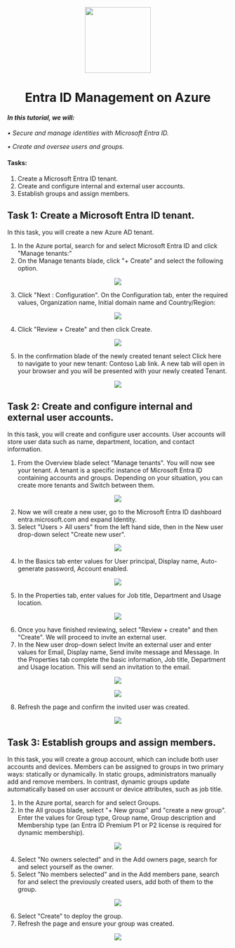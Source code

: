 <p align="center">
  <img src="https://github.com/user-attachments/assets/ffd50746-4f18-4308-8160-81f15c4dd28b" width="150" height="auto">
  <h1 align="center">Entra ID Management on Azure</h1>
</p>

#### *In this tutorial, we will:*
*•	Secure and manage identities with Microsoft Entra ID.*

*•	Create and oversee users and groups.*

#### Tasks:
 1. Create a Microsoft Entra ID tenant.
 2. Create and configure internal and external user accounts.
 3. Establish groups and assign members.

## Task 1: Create a Microsoft Entra ID tenant.

In this task, you will create a new Azure AD tenant.

1.	In the Azure portal, search for and select Microsoft Entra ID and click "Manage tenants:"
2.	On the Manage tenants blade, click "+ Create" and select the following option.

<p align="center">
<img src="https://github.com/user-attachments/assets/7bdcfa2d-bef5-4cc6-a45e-61dbd6cc9708">
</p>

3.	Click "Next : Configuration". On the Configuration tab, enter the required values, Organization name, Initial domain name and Country/Region:

<p align="center">
<img src="https://github.com/user-attachments/assets/bf73498d-43fd-4664-a6dd-b001cfc3364d">
</p>

4.	Click "Review + Create" and then click Create.

<p align="center">
<img src="https://github.com/user-attachments/assets/ce49a2dd-5e8e-4d1b-856c-3ae83f6d1dd1">
</p>

5.  In the confirmation blade of the newly created tenant select Click here to navigate to your new tenant: Contoso Lab link. A new tab will open in your browser and you will be presented with your newly created Tenant.

<p align="center">
<img src="https://github.com/user-attachments/assets/47e7b2e7-7f3b-4d13-8333-421e14bd79a3">
</p>

## Task 2: Create and configure internal and external user accounts.

In this task, you will create and configure user accounts. User accounts will store user data such as name, department, location, and contact information.

1.	From the Overview blade select "Manage tenants". You will now see your tenant. A tenant is a specific instance of Microsoft Entra ID containing accounts and groups. Depending on your situation, you can create more tenants and Switch between them.

<p align="center">
<img src="https://github.com/user-attachments/assets/b158e9fd-32af-4079-976a-9a6d224c7e1b">
</p>

2.	Now we will create a new user, go to the Microsoft Entra ID dashboard entra.microsoft.com and expand Identity.
3.	Select "Users > All users" from the left hand side, then in the New user drop-down select "Create new user".

<p align="center">
<img src="https://github.com/user-attachments/assets/acae9b7b-1d37-4365-8dcb-53faf01a06d9">
</p>

4.	In the Basics tab enter values for User principal, Display name, Auto-generate password, Account enabled.

<p align="center">
<img src="https://github.com/user-attachments/assets/351837d8-c85d-4391-92ff-d50d345e8b93">
</p>

5. In the Properties tab, enter values for Job title, Department and Usage location.

<p align="center">
<img src="https://github.com/user-attachments/assets/48ac8af9-bc33-4958-a392-b0df60ac6270">
</p>

6.	Once you have finished reviewing, select "Review + create" and then "Create". We will proceed to invite an external user.
7.	In the New user drop-down select Invite an external user and enter values for Email, Display name, Send invite message and Message. In the Properties tab complete the basic information, Job title, Department and Usage location. This will send an invitation to the email.

<p align="center">
<img src="https://github.com/user-attachments/assets/5912274f-1aef-4d02-8c4b-b620f0d536e6">
</p>

<p align="center">
<img src="https://github.com/user-attachments/assets/7ffccca2-85ac-4a58-9905-b2f13daa75fa">
</p>

8.  Refresh the page and confirm the invited user was created.

<p align="center">
<img src="https://github.com/user-attachments/assets/9bd0dadf-c9ac-4813-8b9f-7fc6a85b7336">
</p>

## Task 3: Establish groups and assign members.

In this task, you will create a group account, which can include both user accounts and devices. Members can be assigned to groups in two primary ways: statically or dynamically. In static groups, administrators manually add and remove members. In contrast, dynamic groups update automatically based on user account or device attributes, such as job title.

1.	In the Azure portal, search for and select Groups.
2.	In the All groups blade, select "+ New group" and "create a new group". Enter the values for Group type, Group name, Group description and Membership type (an Entra ID Premium P1 or P2 license is required for dynamic membership).

<p align="center">
<img src="https://github.com/user-attachments/assets/d2f82f4b-fe36-43ea-a430-3b49a0c52c8f">
</p>

4.	Select "No owners selected" and in the Add owners page, search for and select yourself as the owner.
5.	Select "No members selected" and in the Add members pane, search for and select the previously created users, add both of them to the group.

<p align="center">
<img src="https://github.com/user-attachments/assets/9705ad90-906a-45ad-8875-0ecd44053afa">
</p>

6.  Select "Create" to deploy the group.
7.	Refresh the page and ensure your group was created.

<p align="center">
<img src="https://github.com/user-attachments/assets/7b941dd9-a6c9-4bf8-bd74-585b2e64e897">
</p>
